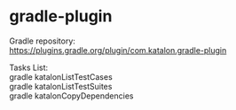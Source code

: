 # gradle-plugin

Gradle repository:  
https://plugins.gradle.org/plugin/com.katalon.gradle-plugin  


Tasks List:  
gradle katalonListTestCases  
gradle katalonListTestSuites  
gradle katalonCopyDependencies  
